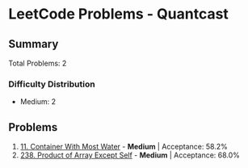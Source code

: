 # LeetCode Problems - Quantcast

## Summary
Total Problems: 2

### Difficulty Distribution

- Medium: 2

## Problems

1. [11. Container With Most Water](https://leetcode.com/problems/container-with-most-water/) - **Medium** | Acceptance: 58.2%
2. [238. Product of Array Except Self](https://leetcode.com/problems/product-of-array-except-self/) - **Medium** | Acceptance: 68.0%